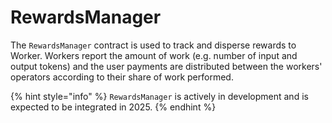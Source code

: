 # RewardsManager

The `RewardsManager` contract is used to track and disperse rewards to Worker. Workers report the amount of work (e.g. number of input and output tokens) and the user payments are distributed between the workers' operators according to their share of work performed.&#x20;

{% hint style="info" %}
`RewardsManager` is actively in development and is expected to be integrated in 2025.&#x20;
{% endhint %}
